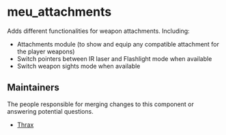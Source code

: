 meu_attachments
=================

Adds different functionalities for weapon attachments. Including:
- Attachments module (to show and equip any compatible attachment for the player weapons)
- Switch pointers between IR laser and Flashlight mode when available
- Switch weapon sights mode when available


## Maintainers

The people responsible for merging changes to this component or answering potential questions.

- [Thrax](https://github.com/Thraxs/)
